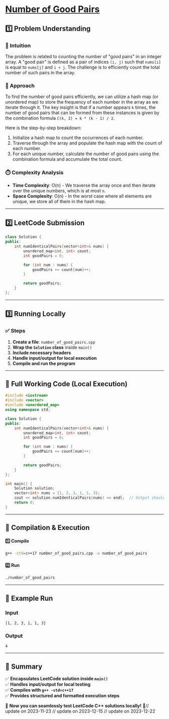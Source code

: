 # **[Number of Good Pairs](https://leetcode.com/problems/number-of-good-pairs/description/)**  

## **1️⃣ Problem Understanding**  
### **📌 Intuition**  
The problem is related to counting the number of "good pairs" in an integer array. A "good pair" is defined as a pair of indices `(i, j)` such that `nums[i]` is equal to `nums[j]` and `i < j`. The challenge is to efficiently count the total number of such pairs in the array.

### **🚀 Approach**  
To find the number of good pairs efficiently, we can utilize a hash map (or unordered map) to store the frequency of each number in the array as we iterate through it. The key insight is that if a number appears `k` times, the number of good pairs that can be formed from these instances is given by the combination formula `C(k, 2) = k * (k - 1) / 2`. 

Here is the step-by-step breakdown:
1. Initialize a hash map to count the occurrences of each number.
2. Traverse through the array and populate the hash map with the count of each number.
3. For each unique number, calculate the number of good pairs using the combination formula and accumulate the total count.

### **⏱️ Complexity Analysis**  
- **Time Complexity**: O(n) - We traverse the array once and then iterate over the unique numbers, which is at most `n`.
- **Space Complexity**: O(n) - In the worst case where all elements are unique, we store all of them in the hash map.

---  

## **2️⃣ LeetCode Submission**  
```cpp
class Solution {
public:
    int numIdenticalPairs(vector<int>& nums) {
        unordered_map<int, int> count;
        int goodPairs = 0;

        for (int num : nums) {
            goodPairs += count[num]++;
        }

        return goodPairs;
    }
};
```  

---  

## **3️⃣ Running Locally**  
### **✅ Steps**  
1. **Create a file**: `number_of_good_pairs.cpp`  
2. **Wrap the `Solution` class** inside `main()`  
3. **Include necessary headers**  
4. **Handle input/output for local execution**  
5. **Compile and run the program**  

---  

## **📝 Full Working Code (Local Execution)**  
```cpp
#include <iostream>
#include <vector>
#include <unordered_map>
using namespace std;

class Solution {
public:
    int numIdenticalPairs(vector<int>& nums) {
        unordered_map<int, int> count;
        int goodPairs = 0;

        for (int num : nums) {
            goodPairs += count[num]++;
        }

        return goodPairs;
    }
};

int main() {
    Solution solution;
    vector<int> nums = {1, 2, 3, 1, 1, 3};
    cout << solution.numIdenticalPairs(nums) << endl;  // Output should be 4
    return 0;
}
```  

---  

## **🔧 Compilation & Execution**  
#### **1️⃣ Compile**  
```bash
g++ -std=c++17 number_of_good_pairs.cpp -o number_of_good_pairs
```  

#### **2️⃣ Run**  
```bash
./number_of_good_pairs
```  

---  

## **🎯 Example Run**  
### **Input**  
```
[1, 2, 3, 1, 1, 3]
```  
### **Output**  
```
4
```  

---  

## **📌 Summary**  
✅ **Encapsulates LeetCode solution inside `main()`**  
✅ **Handles input/output for local testing**  
✅ **Compiles with `g++ -std=c++17`**  
✅ **Provides structured and formatted execution steps**  

🚀 **Now you can seamlessly test LeetCode C++ solutions locally!** 🚀// update on 2023-11-23
// update on 2023-12-15
// update on 2023-12-22
